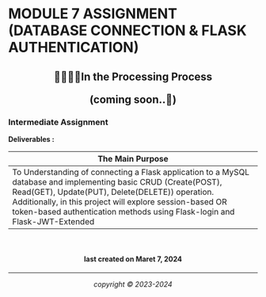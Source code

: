 
# MODULE 7 ASSIGNMENT (DATABASE CONNECTION & FLASK AUTHENTICATION)

<h2 align="center">🏇🏻🏇🏻In the Processing Process <p>(coming soon..🌊)</p></h2>


### Intermediate Assignment

**Deliverables :**

|       The Main Purpose   |
|--------------------------|
|To Understanding of connecting a Flask application to a MySQL database and implementing basic CRUD (Create(POST), Read(GET), Update(PUT), Delete(DELETE)) operation. Additionally, in this project will explore session-based OR token-based authentication methods using Flask-login and Flask-JWT-Extended|


<br>


<h4 align="center">last created on Maret 7, 2024</h4>


---


<p align="center"></p>
<p align="center"><i>copyright &copy; 2023-2024</i></p>
